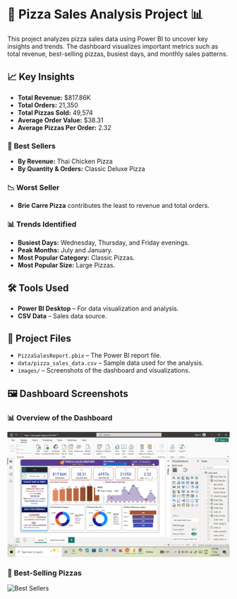 # 🍕 Pizza Sales Analysis Project 📊

This project analyzes pizza sales data using Power BI to uncover key insights and trends. The dashboard visualizes important metrics such as total revenue, best-selling pizzas, busiest days, and monthly sales patterns.

## 📈 **Key Insights**

- **Total Revenue:** $817.86K  
- **Total Orders:** 21,350  
- **Total Pizzas Sold:** 49,574  
- **Average Order Value:** $38.31  
- **Average Pizzas Per Order:** 2.32  

### 🥇 **Best Sellers**
- **By Revenue:** Thai Chicken Pizza  
- **By Quantity & Orders:** Classic Deluxe Pizza  

### 📉 **Worst Seller**
- **Brie Carre Pizza** contributes the least to revenue and total orders.

### 📊 **Trends Identified**
- **Busiest Days:** Wednesday, Thursday, and Friday evenings.  
- **Peak Months:** July and January.  
- **Most Popular Category:** Classic Pizzas.  
- **Most Popular Size:** Large Pizzas.

## 🛠️ **Tools Used**

- **Power BI Desktop** – For data visualization and analysis.  
- **CSV Data** – Sales data source.

## 📂 **Project Files**

- `PizzaSalesReport.pbix` – The Power BI report file.  
- `data/pizza_sales_data.csv` – Sample data used for the analysis.  
- `images/` – Screenshots of the dashboard and visualizations.

## 🖼️ **Dashboard Screenshots**

### 📊 **Overview of the Dashboard**
![Dashboard Overview](https://github.com/AnithaArunasalam/Pizza-Sales-Analysis-/blob/main/Screenshot%20(75).png)

### 🥇 **Best-Selling Pizzas**
![Best Sellers](images/best_sellers.png)

